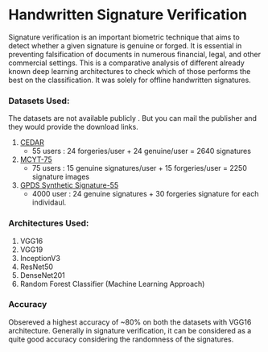 # Handwritten Signature Verification
Signature verification is an important biometric technique that aims to detect whether a given signature is genuine or forged. It is essential in preventing falsification of documents in numerous financial, legal, and other commercial settings. This is a comparative analysis of different already known deep learning architectures to check which of those performs the best on the classification. It was solely for offline handwritten signatures.

### Datasets Used:
The datasets are not available publicly . But you can mail the publisher and they would provide the download links.
1. [CEDAR](http://www.cedar.buffalo.edu/NIJ/data/signatures.rar)
   - 55 users : 24 forgeries/user + 24 genuine/user = 2640 signatures
2. [MCYT-75](http://atvs.ii.uam.es/atvs/mcyt100s.html)
   - 75 users : 15 genuine signatures/user + 15 forgeries/user = 2250 signature images
3. [GPDS Synthetic Signature-55](http://www.gpds.ulpgc.es/)
   - 4000 user : 24 genuine signatures + 30 forgeries signature for each individaul.

### Architectures Used:
1. VGG16
2. VGG19
3. InceptionV3
4. ResNet50
5. DenseNet201
6. Random Forest Classifier (Machine Learning Approach)

### Accuracy
Obsereved a highest accuracy of ~80% on both the datasets with VGG16 architecture. Generally in signature verification, it can be considered as a quite good accuracy considering the randomness of the signatures.


